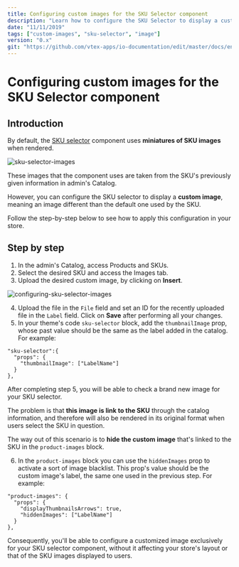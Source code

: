 ```yaml
---
title: Configuring custom images for the SKU Selector component
description: "Learn how to configure the SKU Selector to display a custom image, different than the default one already used by the SKU."
date: "11/11/2019"
tags: ["custom-images", "sku-selector", "image"]
version: "0.x"
git: "https://github.com/vtex-apps/io-documentation/edit/master/docs/en/Recipes/layout/building-a-carousel-through-lists-and-slider-layout.md"
---
```


# Configuring custom images for the SKU Selector component

## Introduction 

By default, the [SKU selector](https://vtex.io/docs/app/vtex.store-components/sku-selector) component uses **miniatures of SKU images** when rendered.

![sku-selector-images](https://user-images.githubusercontent.com/52087100/68624704-30f2d100-04b6-11ea-852b-df2dd140a09c.png)

These images that the component uses are taken from the SKU's previously given information in admin's Catalog.

However, you can configure the SKU selector to display a **custom image**, meaning an image different than the default one used by the SKU. 

Follow the step-by-step below to see how to apply this configuration in your store.

## Step by step 

1. In the admin's Catalog, access Products and SKUs. 
2. Select the desired SKU and access the Images tab.
3. Upload the desired custom image, by clicking on **Insert**.

![configuring-sku-selector-images](https://user-images.githubusercontent.com/52087100/68624506-bde95a80-04b5-11ea-8d2a-4f30aa44860a.png)

4. Upload the file in the `File` field and set an ID for the recently uploaded file in the `Label` field. Click on **Save** after performing all your changes.
5. In your theme's code `sku-selector` block, add the `thumbnailImage` prop, whose past value should be the same as the label added in the catalog. For example:

```
"sku-selector":{  
  "props": {  
    "thumbnailImage": ["LabelName"]  
  }  
},
```

After completing step 5, you will be able to check a brand new image for your SKU selector. 

The problem is that **this image is link to the SKU** through the catalog information, and therefore will also be rendered in its original format when users select the SKU in question.

The way out of this scenario is to **hide the custom image** that's linked to the SKU in the `product-images` block.

6. In the `product-images` block you can use the `hiddenImages` prop to activate a sort of image blacklist. This prop's value should be the custom image's label, the same one used in the previous step. For example: 

```
"product-images": {  
  "props": {  
    "displayThumbnailsArrows": true,  
    "hiddenImages": ["LabelName"]  
  }  
},
```
Consequently, you'll be able to configure a customized image exclusively for your SKU selector component, without it affecting your store's layout or that of the SKU images displayed to users.

